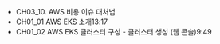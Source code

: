 - CH03_10. AWS 비용 이슈 대처법
- CH01_01 AWS EKS 소개13:17
- CH01_02 AWS EKS 클러스터 구성 - 클러스터 생성 (웹 콘솔)9:49
<!--stackedit_data:
eyJoaXN0b3J5IjpbLTc5MzQ5NjcsNDgyNjA2ODQwLC0yMDg4Nz
Q2NjEyXX0=
-->